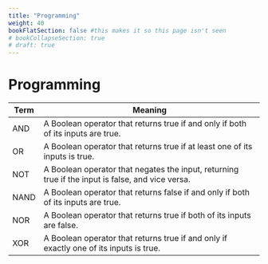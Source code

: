 ```yaml
---
title: "Programming"
weight: 40
bookFlatSection: false #this makes it so this page isn't seen
# bookCollapseSection: true
# draft: true
---
```


# Programming
| Term                                                    | Meaning                                                                                                                                                                                                                                               |
| ------------------------------------------------------- | -------------------------------------------------------------------------------------------------------------------------------------------------------------------------------------------------------------------------------------------------------- |
| AND                                                  | A Boolean operator that returns true if and only if both of its inputs are true.                                                   |
| OR                                                   | A Boolean operator that returns true if at least one of its inputs is true.                                                        |
| NOT                                                  | A Boolean operator that negates the input, returning true if the input is false, and vice versa.                                   |
| NAND                                                 | A Boolean operator that returns false if and only if both of its inputs are true.                                                  |
| NOR                                                  | A Boolean operator that returns true if both of its inputs are false.                                                              |
| XOR                                                  | A Boolean operator that returns true if and only if exactly one of its inputs is true.                                             |